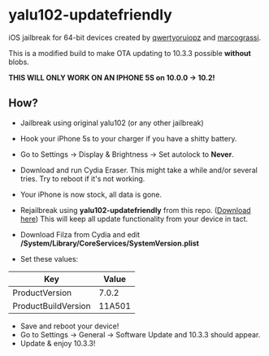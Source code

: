 # yalu102-updatefriendly
iOS jailbreak for 64-bit devices created by [qwertyoruiopz](https://twitter.com/qwertyoruiopz) and [marcograssi](marcograss).

This is a modified build to make OTA updating to 10.3.3 possible __without__ blobs.

**THIS WILL ONLY WORK ON AN IPHONE 5S on 10.0.0 -> 10.2!**

## How?
- Jailbreak using original yalu102 (or any other jailbreak)
- Hook your iPhone 5s to your charger if you have a shitty battery.
- Go to Settings -> Display & Brightness -> Set autolock to __Never__.
- Download and run Cydia Eraser. This might take a while and/or several tries. Try to reboot if it's not working.
- Your iPhone is now stock, all data is gone.
- Rejailbreak using __yalu102-updatefriendly__ from this repo. ([Download here](https://github.com/KirovAir/yalu102-updatefriendly/raw/master/yalu102-updatefriendly.ipa))
This will keep all update functionality from your device in tact.

- Download Filza from Cydia and edit __/System/Library/CoreServices/SystemVersion.plist__

- Set these values:

| Key | Value |
|---------|----------|
| ProductVersion  | 7.0.2 |
| ProductBuildVersion  | 11A501 |

- Save and reboot your device!
- Go to Settings -> General -> Software Update and 10.3.3 should appear.
- Update & enjoy 10.3.3!
